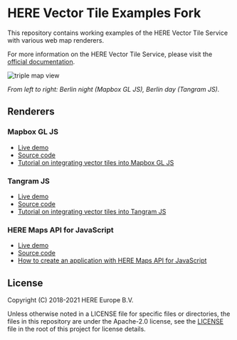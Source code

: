 # HERE Vector Tile Examples Fork

This repository contains working examples of the HERE Vector Tile Service with various web map renderers.

For more information on the HERE Vector Tile Service, please visit the [official documentation](https://developer.here.com/documentation/vector-tiles-api/).

![triple map view](maps.png)

_From left to right: Berlin night (Mapbox GL JS), Berlin day (Tangram JS)._

## Renderers

### Mapbox GL JS

* [Live demo](https://heremaps.github.io/here-vector-tile-examples/mapbox)
* [Source code](https://github.com/heremaps/here-vector-tile-examples/blob/master/mapbox/index.html)
* [Tutorial on integrating vector tiles into Mapbox GL JS](https://developer.here.com/tutorials/vector-tile-mapbox)

### Tangram JS

* [Live demo](https://heremaps.github.io/here-vector-tile-examples/tangram)
* [Source code](https://github.com/heremaps/here-vector-tile-examples/blob/master/tangram/index.html)
* [Tutorial on integrating vector tiles into Tangram JS](https://developer.here.com/tutorials/vector-tile-tangram)

### HERE Maps API for JavaScript

* [Live demo](https://xiaogangwen.github.io/here-vector-tile-examples/here-maps-api-for-javascript)
* [Source code](https://github.com/heremaps/here-vector-tile-examples/blob/master/here-maps-api-for-javascript/index.html)
* [How to create an application with HERE Maps API for JavaScript](https://developer.here.com/tutorials/javascript-api/)

## License

Copyright (C) 2018-2021 HERE Europe B.V.

Unless otherwise noted in a LICENSE file for specific files or directories, the files in this repository are under the Apache-2.0 license, see the [LICENSE](./LICENSE) file in the root of this project for license details.
